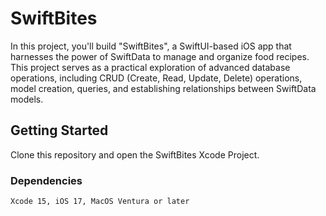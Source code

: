 # SwiftBites

In this project, you'll build "SwiftBites", a SwiftUI-based iOS app that harnesses the power of SwiftData to manage and organize food recipes. This project serves as a practical exploration of advanced database operations, including CRUD (Create, Read, Update, Delete) operations, model creation, queries, and establishing relationships between SwiftData models.

## Getting Started

Clone this repository and open the SwiftBites Xcode Project. 

### Dependencies

```
Xcode 15, iOS 17, MacOS Ventura or later
```